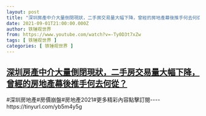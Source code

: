 ```yaml
---
layout: post
title: "深圳房產中介大量倒閉現狀，二手房交易量大幅下降，曾經的房地產幕後推手何去何從？"
date: 2021-09-01T21:00:00.000Z
author: 铁锤观世界
from: https://www.youtube.com/watch?v=-Ty0D3t7xZw
tags: [ 铁锤观世界 ]
categories: [ 铁锤观世界 ]
---
```

<!--1630530000000-->
[深圳房產中介大量倒閉現狀，二手房交易量大幅下降，曾經的房地產幕後推手何去何從？](https://www.youtube.com/watch?v=-Ty0D3t7xZw)
------

<div>
#深圳房地產#房價崩盤#房地產2021#更多精彩內容點擊訂閱----https://tinyurl.com/yb5m4y5g
</div>
